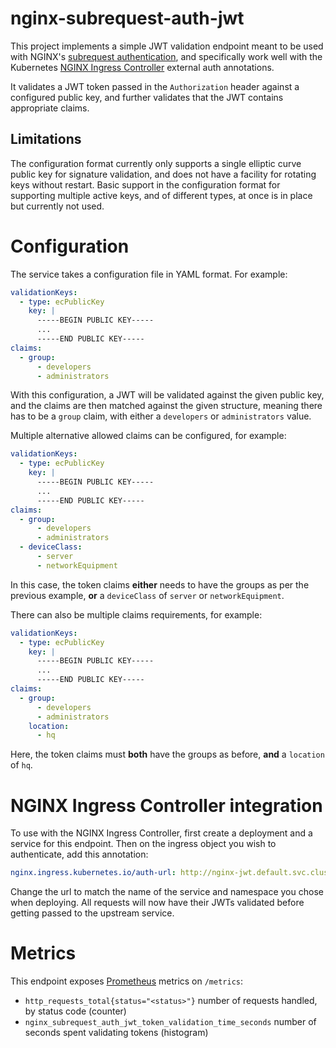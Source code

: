 # nginx-subrequest-auth-jwt
This project implements a simple JWT validation endpoint meant to be used with NGINX's [subrequest authentication](https://docs.nginx.com/nginx/admin-guide/security-controls/configuring-subrequest-authentication/), and specifically work well with the Kubernetes [NGINX Ingress Controller](https://github.com/kubernetes/ingress-nginx) external auth annotations.

It validates a JWT token passed in the `Authorization` header against a configured public key, and further validates that the JWT contains appropriate claims.

## Limitations
The configuration format currently only supports a single elliptic curve public key for signature validation, and does not have a facility for rotating keys without restart. Basic support in the configuration format for supporting multiple active keys, and of different types, at once is in place but currently not used.

# Configuration
The service takes a configuration file in YAML format. For example:

```yaml
validationKeys:
  - type: ecPublicKey
    key: |
      -----BEGIN PUBLIC KEY-----
      ...
      -----END PUBLIC KEY-----
claims:
  - group:
      - developers
      - administrators
```

With this configuration, a JWT will be validated against the given public key, and the claims are then matched against the given structure, meaning there has to be a `group` claim, with either a `developers` or `administrators` value.

Multiple alternative allowed claims can be configured, for example:

```yaml
validationKeys:
  - type: ecPublicKey
    key: |
      -----BEGIN PUBLIC KEY-----
      ...
      -----END PUBLIC KEY-----
claims:
  - group:
      - developers
      - administrators
  - deviceClass:
      - server
      - networkEquipment
```

In this case, the token claims **either** needs to have the groups as per the previous example, **or** a `deviceClass` of `server` or `networkEquipment`.

There can also be multiple claims requirements, for example:

```yaml
validationKeys:
  - type: ecPublicKey
    key: |
      -----BEGIN PUBLIC KEY-----
      ...
      -----END PUBLIC KEY-----
claims:
  - group:
      - developers
      - administrators
    location:
      - hq
```

Here, the token claims must **both** have the groups as before, **and** a `location` of `hq`.

# NGINX Ingress Controller integration
To use with the NGINX Ingress Controller, first create a deployment and a service for this endpoint. Then on the ingress object you wish to authenticate, add this annotation:

```yaml
nginx.ingress.kubernetes.io/auth-url: http://nginx-jwt.default.svc.cluster.local:8080/validate
```

Change the url to match the name of the service and namespace you chose when deploying. All requests will now have their JWTs validated before getting passed to the upstream service.

# Metrics
This endpoint exposes [Prometheus](https://prometheus.io) metrics on `/metrics`:

- `http_requests_total{status="<status>"}` number of requests handled, by status code (counter)
- `nginx_subrequest_auth_jwt_token_validation_time_seconds` number of seconds spent validating tokens (histogram)
